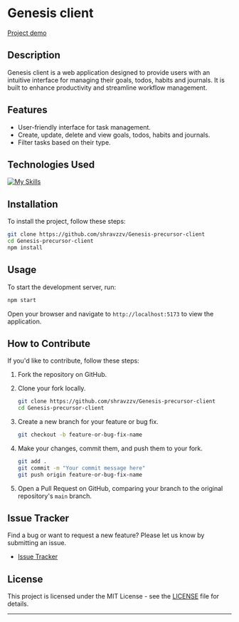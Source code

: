 # Genesis client

[Project demo](https://genesis-precursor-client.vercel.app/)

## Description

Genesis client is a web application designed to provide users with an intuitive interface for managing their goals, todos, habits and journals. It is built to enhance productivity and streamline workflow management.

## Features

- User-friendly interface for task management.
- Create, update, delete and view goals, todos, habits and journals.
- Filter tasks based on their type.

## Technologies Used

[![My Skills](https://skillicons.dev/icons?i=css,git,github,html,js,md,react,vercel,vscode)](https://skillicons.dev)

## Installation

To install the project, follow these steps:

```bash
git clone https://github.com/shravzzv/Genesis-precursor-client
cd Genesis-precursor-client
npm install
```

## Usage

To start the development server, run:

```bash
npm start
```

Open your browser and navigate to `http://localhost:5173` to view the application.

## How to Contribute

If you'd like to contribute, follow these steps:

1. Fork the repository on GitHub.
2. Clone your fork locally.

   ```bash
   git clone https://github.com/shravzzv/Genesis-precursor-client
   cd Genesis-precursor-client
   ```

3. Create a new branch for your feature or bug fix.

   ```bash
   git checkout -b feature-or-bug-fix-name
   ```

4. Make your changes, commit them, and push them to your fork.

   ```bash
   git add .
   git commit -m "Your commit message here"
   git push origin feature-or-bug-fix-name
   ```

5. Open a Pull Request on GitHub, comparing your branch to the original repository's `main` branch.

## Issue Tracker

Find a bug or want to request a new feature? Please let us know by submitting an issue.

- [Issue Tracker](https://github.com/shravzzv/Genesis-precursor-client/issues)

## License

This project is licensed under the MIT License - see the [LICENSE](LICENSE) file for details.

---
